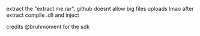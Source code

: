 extract the "extract me.rar", github doesnt allow big files uploads lmao
after extract compile .dll and inject

credits @bruhmoment for the sdk
